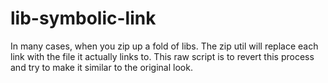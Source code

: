 lib-symbolic-link
=================

In many cases, when you zip up a fold of libs. The zip util will replace each link with the file it actually links to. This raw script is to revert this process and try to make it similar to the original look. 
